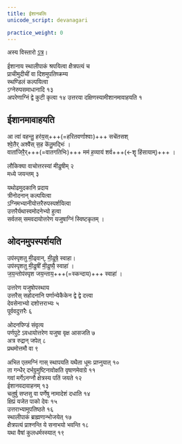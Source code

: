 ```yaml
---
title: ईशानबलिः
unicode_script: devanagari

practice_weight: 0
---
```



अस्य विस्तारो [ऽत्र](../../../../../../general/ArAdhanam/bali/IshAna-bali/)।

ईशानाय स्थालीपाकं श्रपयित्वा क्षैत्रपत्यं च  
प्राचीमुदीचीं वा दिशमुपतिष्क्रम्य  
स्थण्डिलं कल्पयित्वा  
ऽग्नेरुपसमाधानादि १३  
अपरेणाग्निं द्वे कुटी कृत्वा १४
उत्तरया दक्षिणस्यामीशानमावाहयति १  

## ईशानमावाहयति  
आ त्वा॑ वहन्तु॒ हर॑य॒स्+++(=हरितवर्णाश्वाः)+++ सचे॑तसश्  
श्वे॒तैर् अश्वै॑स् स॒ह के॑तु॒मद्भिः॑ ।  
वाता॑जिरै॒र्+++(=वातगतिभिः)+++ मम॑ ह॒व्याय॑ शर्व+++(←शॄ हिंसायाम्)+++ ।  


लौकिक्या वाचोत्तरस्यां मीढुषीम् २  
मध्ये जयन्तम् ३  

यथोढमुदकानि प्रदाय  
त्रीनोदनान् कल्पयित्वा  
ऽग्निमभ्यानीयोत्तरैरुपस्पर्शयित्वा  
उत्तरैर्यथास्वमोदनेभ्यो हुत्वा  
सर्वतस् समवदायोत्तरेण यजुषाग्निं स्विष्टकृतम् ।

## ओदनमुपस्पर्शयति
उप॑स्पृशतु मी॒ढ्वान्, मी॒ढुषे॒ स्वाहा।  
उप॑स्पृशतु मी॒ढुषी॑ मी॒ढुष्यै॒ स्वाहा॑ ।  
ज॒य॒न्तोप॑स्पृश जय॒न्ताय॒+++(=स्कन्दाय)+++ स्वाहा॑ ।  


उत्तरेण यजुषोपस्थाय  
उत्तरैस् सहोदनानि पर्णान्येकैकेन द्वे द्वे दत्त्वा  
देवसेनाभ्यो दशोत्तराभ्यः ५  
पूर्ववदुत्तरैः ६  

ओदनपिण्डं संवृत्य  
पर्णपुटे ऽवधायोत्तरेण यजुषा वृक्ष आसजति ७  
अत्र रुद्रान् जपेत् ८  
प्रथमोत्तमौ वा ९  

अभित एतमग्निं गास् स्थापयति यथैता धूमः प्राप्नुयात् १०  
ता गन्धैर् दर्भग्रुमुष्टिनावोक्षति वृषाणमेवाग्रे ११  
गवां मर्गेऽनग्नौ क्षेत्रस्य पतिं जयते १२  
ईशानवदावाहनम् १३  
चतुर्षु सप्तसु वा पर्णेषु नामादेशं दधाति १४  
क्षिप्रं यजेत पाको देवः १५  
उत्तराभ्यामुपतिष्ठते १६  
स्थालीपाकं ब्राह्मणान्भोजयेत् १७  
क्षैत्रपत्यं प्राश्नन्ति ये सनाभयो भवन्ति १८  
यथा वैषां कुलधर्मस्स्यात् १९  
